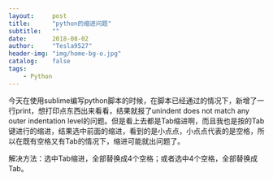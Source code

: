 ```yaml
---
layout:     post
title:      "python的缩进问题"
subtitle:   ""
date:       2018-08-02
author:     "Tesla9527"
header-img: "img/home-bg-o.jpg"
catalog:    false
tags:
    - Python    
---
```


今天在使用sublime编写python脚本的时候，在脚本已经通过的情况下，新增了一行print，想打印点东西出来看看，结果就报了unindent does not match any outer indentation level的问题。但是看上去都是Tab缩进啊，而且我也是按的Tab键进行的缩进，结果选中前面的缩进，看到的是小点点，小点点代表的是空格，所以在既有空格又有Tab的情况下，缩进可能就出问题了。

解决方法：选中Tab缩进，全部替换成4个空格；或者选中4个空格，全部替换成Tab。
